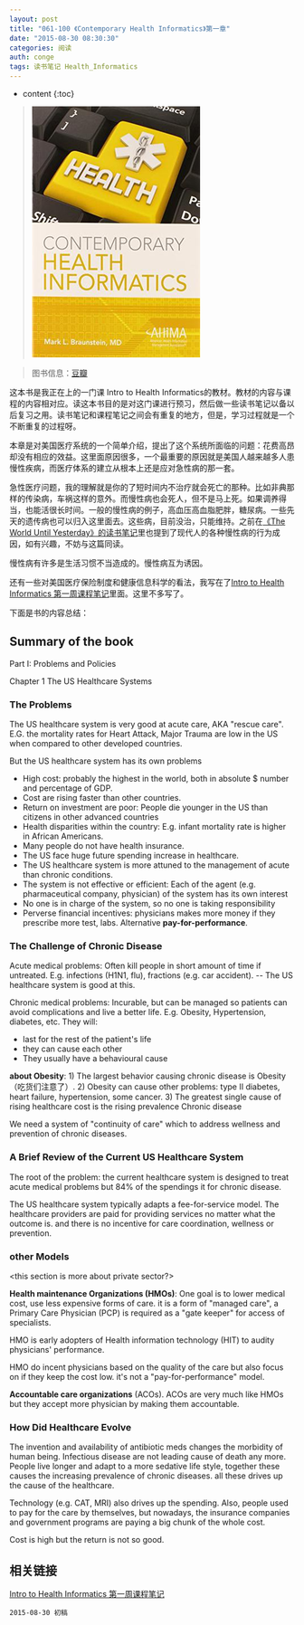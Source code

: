 ```yaml
---
layout: post
title: "061-100 《Contemporary Health Informatics》第一章"
date: "2015-08-30 08:30:30"
categories: 阅读
auth: conge
tags: 读书笔记 Health_Informatics
---
```

* content
{:toc}

> ![Contemporary Health Informatics](/assets/images/阅读/118382-aa432bd3d772d66a.jpg)

> 图书信息：[豆瓣](http://book.douban.com/subject/26601196/a0)

这本书是我正在上的一门课 Intro to Health Informatics的教材。教材的内容与课程的内容相对应。读这本书目的是对这门课进行预习，然后做一些读书笔记以备以后复习之用。读书笔记和课程笔记之间会有重复的地方，但是，学习过程就是一个不断重复的过程呀。

本章是对美国医疗系统的一个简单介绍，提出了这个系统所面临的问题：花费高昂却没有相应的效益。这里面原因很多，一个最重要的原因就是美国人越来越多人患慢性疾病，而医疗体系的建立从根本上还是应对急性病的那一套。




急性医疗问题，我的理解就是你的了短时间内不治疗就会死亡的那种。比如非典那样的传染病，车祸这样的意外。而慢性病也会死人，但不是马上死。如果调养得当，也能活很长时间。一般的慢性病的例子，高血压高血脂肥胖，糖尿病。一些先天的遗传病也可以归入这里面去。这些病，目前没治，只能维持。之前在[《The World Until Yesterday》的读书笔记](http://www.jianshu.com/p/4b5c8f4fc190)里也提到了现代人的各种慢性病的行为成因，如有兴趣，不妨与这篇同读。

慢性病有许多是生活习惯不当造成的。慢性病互为诱因。

还有一些对美国医疗保险制度和健康信息科学的看法，我写在了[Intro to Health Informatics 第一周课程笔记](http://www.jianshu.com/p/164ea636058d)里面。这里不多写了。

下面是书的内容总结：

## Summary of the book

Part I: Problems and Policies

Chapter 1 The US Healthcare Systems

### The Problems

The US healthcare system is very good at acute care, AKA "rescue care". E.G. the mortality rates for Heart Attack, Major Trauma are low in the US when compared to other developed countries.

But the US healthcare system has its own problems

* High cost: probably the highest in the world, both in absolute $ number and percentage of GDP.
* Cost are rising faster than other countries. 
* Return on investment are poor: People die younger in the US than citizens in other advanced countries
* Health disparities within the country: E.g. infant mortality rate is higher in African Americans.
* Many people do not have health insurance.
* The US face huge future spending increase in healthcare.
* The US healthcare system is more attuned to the management of acute than chronic conditions.
* The system is not effective or efficient: Each of the agent (e.g. pharmaceutical company, physician) of the system has its own interest  
* No one is in charge of the system, so no one is taking responsibility
* Perverse financial incentives: physicians makes more money if they prescribe more test, labs. Alternative **pay-for-performance**.

### The Challenge of Chronic Disease

Acute medical problems: Often kill people in short amount of time if untreated. E.g. infections (H1N1, flu), fractions (e.g. car accident). -- The US healthcare system is good at this.

Chronic medical problems: Incurable, but can be managed so patients can avoid complications and live a better life. E.g. Obesity, Hypertension, diabetes, etc. They will:
* last for the rest of the patient's life
* they can cause each other
* They usually have a behavioural cause

**about Obesity**:   1) The largest behavior causing chronic disease is Obesity（吃货们注意了）. 2) Obesity can cause other problems: type II diabetes, heart failure, hypertension, some cancer. 3) The greatest single cause of rising healthcare cost is the rising prevalence Chronic disease

We need a system of  "continuity of care" which to address wellness and prevention of chronic diseases.

### A Brief Review of the Current US Healthcare System

The root of the problem: the current healthcare system is designed to treat acute medical problems but 84% of the spendings it for chronic disease.

The US healthcare system typically adapts a fee-for-service model. The healthcare providers are paid for providing services no matter what the outcome is. and there is no incentive for care coordination, wellness or prevention.

### other Models

<this section is more about private sector?>

**Health maintenance Organizations (HMOs)**: One goal is to lower medical cost, use less expensive forms of care. it is a form of "managed care", a Primary Care Physician (PCP) is required as a "gate keeper" for access of specialists.

HMO is early adopters of Health information technology (HIT) to audity physicians' performance.

HMO do incent physicians based on the quality of the care but also focus on if they keep the cost low. it's not a "pay-for-performance" model.

**Accountable care organizations** (ACOs). ACOs are very much like HMOs but they accept more physician by making them accountable.<it seems to me that ACOs are something between traditional PPOs and HMOs.>

### How Did Healthcare Evolve

The invention and availability of antibiotic meds changes the morbidity of human being. Infectious disease are not leading cause of death any more. People live longer and adapt to a more sedative life style, together these causes the increasing prevalence of  chronic diseases. all these drives up the cause of the healthcare.

Technology (e.g. CAT, MRI) also drives up the spending. Also, people used to pay for the care by themselves, but nowadays, the insurance companies and government programs are paying a big chunk of the whole cost. 

Cost is high but the return is not so good.

## 相关链接

[Intro to Health Informatics 第一周课程笔记](http://www.jianshu.com/p/164ea636058d)


```
2015-08-30 初稿
```

